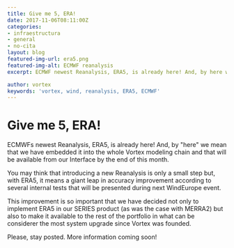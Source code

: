 ```yaml
---
title: Give me 5, ERA!
date: 2017-11-06T08:11:00Z
categories:
- infraestructura
- general
- no-cita
layout: blog
featured-img-url: era5.png
featured-img-alt: ECMWF reanalysis
excerpt: ECMWF newest Reanalysis, ERA5, is already here! And, by here we mean that we have embedded it into the whole Vortex modeling chain and that will be available from our Interface by the end of this month.

author: vortex
keywords: 'vortex, wind, reanalysis, ERA5, ECMWF'
---
```


#  Give me 5, ERA!

ECMWFs newest Reanalysis, ERA5, is already here! And, by "here" we mean that we have embedded it into the whole Vortex modeling chain and that will be available from our Interface by the end of this month.

You may think that introducing a new Reanalysis is only a small step but, with ERA5, it means a giant leap in accuracy improvement according to several internal tests that will be presented during next WindEurope event.

This improvement is so important that we have decided not only to implement ERA5 in our SERIES product (as was the case with MERRA2) but also to make it available to the rest of the portfolio in what can be considerer the most system upgrade since Vortex was founded.

Please, stay posted. More information coming soon!
